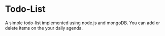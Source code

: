 # Todo-List

A simple todo-list implemented using node.js and mongoDB.
You can add or delete items on the your daily agenda.
